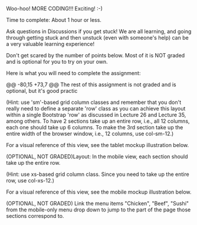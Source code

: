 

Woo-hoo! MORE CODING!!! Exciting! :-)

Time to complete: About 1 hour or less.

Ask questions in Discussions if you get stuck! We are all learning, and going through getting stuck and then unstuck (even with someone's help) can be a very valuable learning experience!

Don't get scared by the number of points below. Most of it is NOT graded and is optional for you to try on your own.

Here is what you will need to complete the assignment:

@@ -80,15 +73,7 @@ The rest of this assignment is not graded and is optional, but it's good practic

(Hint: use 'sm'-based grid column classes and remember that you don't really need to define a separate 'row' class as you can achieve this layout within a single Bootstrap 'row' as discussed in Lecture 26 and Lecture 35, among others. To have 2 sections take up an entire row, i.e., all 12 columns, each one should take up 6 columns. To make the 3rd section take up the entire width of the browser window, i.e., 12 columns, use col-sm-12.) 

For a visual reference of this view, see the tablet mockup illustration below.

(OPTIONAL, NOT GRADED)Layout: In the mobile view, each section should take up the entire row. 

(Hint: use xs-based grid column class. Since you need to take up the entire row, use col-xs-12.) 

For a visual reference of this view, see the mobile mockup illustration below.

(OPTIONAL, NOT GRADED) Link the menu items "Chicken", "Beef", "Sushi" from the mobile-only menu drop down to jump to the part of the page those sections correspond to.
